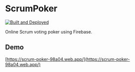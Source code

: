 # ScrumPoker
[![Built and Deployed](https://github.com/Bigalan09/ScrumPoker/actions/workflows/firebase-hosting-merge.yml/badge.svg?branch=main)](https://github.com/Bigalan09/ScrumPoker/actions/workflows/firebase-hosting-merge.yml)

Online Scrum voting poker using Firebase.

## Demo
[https://scrum-poker-98a04.web.app/](https://scrum-poker-98a04.web.app/) 
